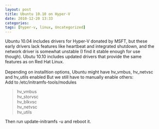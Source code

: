 ```yaml
---
layout: post
title: Ubuntu 10.10 on Hyper-V
date: 2010-12-20 13:33
categories: 
tags: [hyper-v, linux, Uncategorized]
---
```


Ubuntu 10.04 includes drivers for Hyper-V donated by MSFT, but these early drivers lack features like heartbeat and integrated shutdown, and the network driver is somewhat unstable (I find it stable enough for use though). Ubutu 10.10 includes updated drivers that provide the same features as on Red Hat Linux.<br><br>
Depending on installtion options, Ubuntu might have <span>hv_vmbus</span>, <span>hv_netvsc</span> and <span>hv_utils</span> enabled But we still have to manually enable others:<br>
Add to <span>/etc/initramfs-tools/modules</span><br><blockquote><span>hv_vmbus</span><br><span>hv_storvsc</span><br><span>hv_blkvsc</span><br><span>hv_netvsc</span><br><span>hv_utils</span></blockquote>Then run <span>update-initramfs -u</span> and reboot it.
